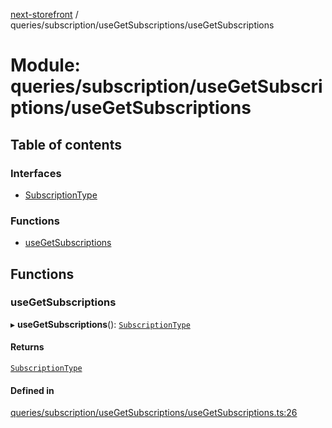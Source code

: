 [next-storefront](../README.md) / queries/subscription/useGetSubscriptions/useGetSubscriptions

# Module: queries/subscription/useGetSubscriptions/useGetSubscriptions

## Table of contents

### Interfaces

- [SubscriptionType](../interfaces/queries_subscription_useGetSubscriptions_useGetSubscriptions.SubscriptionType.md)

### Functions

- [useGetSubscriptions](queries_subscription_useGetSubscriptions_useGetSubscriptions.md#usegetsubscriptions)

## Functions

### useGetSubscriptions

▸ **useGetSubscriptions**(): [`SubscriptionType`](../interfaces/queries_subscription_useGetSubscriptions_useGetSubscriptions.SubscriptionType.md)

#### Returns

[`SubscriptionType`](../interfaces/queries_subscription_useGetSubscriptions_useGetSubscriptions.SubscriptionType.md)

#### Defined in

[queries/subscription/useGetSubscriptions/useGetSubscriptions.ts:26](https://github.com/KiboSoftware/nextjs-storefront/blob/474c22ea/hooks/queries/subscription/useGetSubscriptions/useGetSubscriptions.ts#L26)
